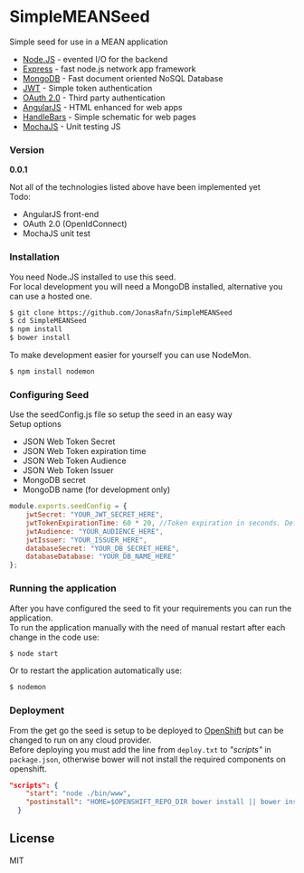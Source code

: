 # SimpleMEANSeed

Simple seed for use in a MEAN application   
- [Node.JS] - evented I/O for the backend
- [Express] - fast node.js network app framework
- [MongoDB] - Fast document oriented NoSQL Database
- [JWT] - Simple token authentication
- [OAuth 2.0] - Third party authentication
- [AngularJS] - HTML enhanced for web apps
- [HandleBars] - Simple schematic for web pages
- [MochaJS] - Unit testing JS


### Version
**0.0.1**  

Not all of the technologies listed above have been implemented yet  
Todo:
- AngularJS front-end 
- OAuth 2.0 (OpenIdConnect)
- MochaJS unit test

### Installation

You need Node.JS installed to use this seed.  
For local development you will need a MongoDB installed, alternative you can use a hosted one.  

```sh
$ git clone https://github.com/JonasRafn/SimpleMEANSeed
$ cd SimpleMEANSeed
$ npm install
$ bower install
```
To make development easier for yourself you can use NodeMon.
```sh
$ npm install nodemon
```

### Configuring Seed
Use the seedConfig.js file so setup the seed in an easy way  
Setup options
- JSON Web Token Secret
- JSON Web Token expiration time
- JSON Web Token Audience
- JSON Web Token Issuer
- MongoDB secret
- MongoDB name (for development only)
```javascript
module.exports.seedConfig = {
    jwtSecret: "YOUR_JWT_SECRET_HERE",
    jwtTokenExpirationTime: 60 * 20, //Token expiration in seconds. Default 20 minutes
    jwtAudience: "YOUR_AUDIENCE_HERE",
    jwtIssuer: "YOUR_ISSUER_HERE",
    databaseSecret: "YOUR_DB_SECRET_HERE",
    databaseDatabase: "YOUR_DB_NAME_HERE"
};
```

### Running the application
After you have configured the seed to fit your requirements you can run the application.   
To run the application manually with the need of manual restart after each change in the code use:
```sh
$ node start 
```
Or to restart the application automatically use:
```sh
$ nodemon 
```

### Deployment
From the get go the seed is setup to be deployed to [OpenShift] but can be changed to run on any cloud provider.  
Before deploying you must add the line from `deploy.txt` to *"scripts"* in `package.json`, otherwise bower will not install the required components on openshift.
```json
"scripts": {
    "start": "node ./bin/www",
	"postinstall": "HOME=$OPENSHIFT_REPO_DIR bower install || bower install"
  }
```

License
----
MIT


[express]: <http://expressjs.com>
[AngularJS]: <http://angularjs.org>
[Node.JS]: <http://nodejs.org>
[MongoDB]: <https://www.mongodb.org/>
[JWT]: <https://jwt.io/>
[HandleBars]: <http://handlebarsjs.com/>
[OAuth 2.0]: <http://oauth.net/2/>
[MochaJS]: <https://mochajs.org/>
[OpenShift]: <https://www.openshift.com/>